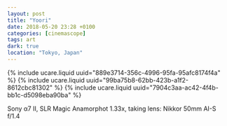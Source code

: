 ```yaml
---
layout: post
title: "Yoori"
date: 2018-05-20 23:28 +0100
categories: [cinemascope]
tags: art
dark: true
location: "Tokyo, Japan"
---
```


{% include ucare.liquid uuid="889e3714-356c-4996-95fa-95afc8174f4a" %}
{% include ucare.liquid uuid="99ba75b8-62bb-423b-a1f2-8612cbc81302" %}
{% include ucare.liquid uuid="7904c3aa-ac42-4f4b-bb1c-d5098eba90ba" %}

Sony α7 II, SLR Magic Anamorphot 1.33x, taking lens: Nikkor 50mm AI-S f/1.4